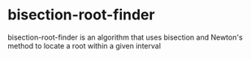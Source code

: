 # bisection-root-finder
bisection-root-finder is an algorithm that uses bisection and Newton's method to locate a root within a given interval
